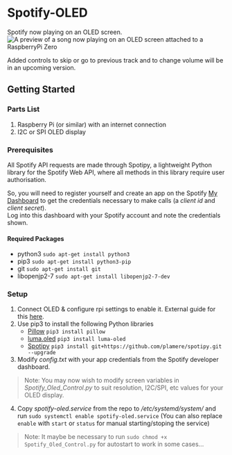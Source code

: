 # Spotify-OLED
Spotify now playing on an OLED screen. 
![A preview of a song now playing on an OLED screen attached to a RaspberryPi Zero](https://github.com/conorhennessy/Spotify-OLED-control/blob/master/Serving_Suggestion.jpg)

Added controls to skip or go to previous track and to change volume will be in an upcoming version.

## Getting Started

### Parts List
1. Raspberry Pi (or similar) with an internet connection
2. I2C or SPI OLED display

### Prerequisites  
All Spotify API requests are made through Spotipy, a lightweight Python library for the Spotify Web API, where all methods in this library require user authorisation.   

So, you will need to register yourself and create an app on the Spotify [My Dashboard](https://developer.spotify.com/dashboard/applications) to get the credentials necessary to make calls (a *client id* and *client secret*).   
Log into this dashboard with your Spotify account and note the credentials shown.

#### Required Packages
- python3 `sudo apt-get install python3`
- pip3 `sudo apt-get install python3-pip`
- git `sudo apt-get install git`
- libopenjp2-7 `sudo apt-get install libopenjp2-7-dev`
	
### Setup
1. Connect OLED & configure rpi settings to enable it. External guide for this [here](http://codelectron.com/setup-oled-display-raspberry-pi-python/).
2. Use pip3 to install the following Python libraries
	- [Pillow](https://github.com/python-pillow/Pillow) `pip3 install pillow`
	- [luma.oled](https://github.com/rm-hull/luma.oled) `pip3 install luma-oled`
	- [Spotipy](https://spotipy.readthedocs.io/en/2.12.0/) `pip3 install git+https://github.com/plamere/spotipy.git --upgrade`
3. Modify *config.txt* with your app credentials from the Spotify developer dashboard.
> Note: You may now wish to modify screen variables in *Spotify_Oled_Control.py* to suit resolution, I2C/SPI, etc values for your OLED display.
4. Copy *spotify-oled.service* from the repo to */etc/systemd/system/* and run `sudo systemctl enable spotify-oled.service` (You can also replace `enable` with `start` or `status` for manual starting/stoping the service)
> Note: It maybe be necessary to run `sudo chmod +x Spotify_Oled_Control.py` for autostart to work in some cases...

